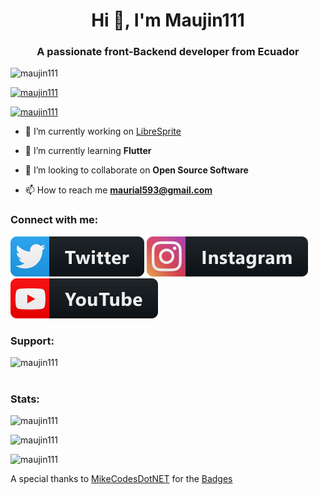 <h1 align="center">Hi 👋, I'm Maujin111</h1>
<h3 align="center">A passionate front-Backend developer from Ecuador</h3>

<p align="left"> <img src="https://komarev.com/ghpvc/?username=maujin111&label=Profile%20views&color=0e75b6&style=flat" alt="maujin111" /> </p>

<p align="left"> <a href="https://github.com/ryo-ma/github-profile-trophy"><img src="https://github-profile-trophy.vercel.app/?username=maujin111" alt="maujin111" /></a> </p>

<p align="left"> <a href="https://twitter.com/maujin111" target="blank"><img src="https://img.shields.io/twitter/follow/maujin111?logo=twitter&style=for-the-badge" alt="maujin111" /></a> </p>

- 🔭 I’m currently working on [LibreSprite](https://github.com/LibreSprite/LibreSprite)

- 🌱 I’m currently learning **Flutter**

- 👯 I’m looking to collaborate on **Open Source Software**

- 📫 How to reach me **maurial593@gmail.com**

<h3 align="left">Connect with me:</h3>
<p align="left">
<a href="https://twitter.com/maujin111" target="blank"><img src="/svg/social/twitter.svg" alt="example badge" style="vertical-align:top margin:6px 4px"></a>
<a href="https://instagram.com/maujin111" target="blank"><img src="/svg/social/instagram.svg" alt="example badge" style="vertical-align:top margin:6px 4px"></a>
<a href="https://www.youtube.com/c/maujin111" target="blank"><img src="/svg/streaming/youtube.svg" alt="example badge" style="vertical-align:top margin:6px 4px"></a>
</p>



<h3 align="left">Support:</h3>
<p><a href="https://www.buymeacoffee.com/maujin111"> <img align="left" src="https://cdn.buymeacoffee.com/buttons/v2/default-yellow.png" height="50" width="210" alt="maujin111" /></a></p>
<br>
<br>
<h3 align="left">Stats:</h3>
<p><img  src="https://github-readme-stats.vercel.app/api/top-langs?username=maujin111&show_icons=true&locale=en&layout=compact" alt="maujin111" /></p>
<p><img  src="https://github-readme-stats.vercel.app/api?username=maujin111&show_icons=true&locale=en" alt="maujin111" /></p>

<p><img  src="https://github-readme-streak-stats.herokuapp.com/?user=maujin111&" alt="maujin111" /></p>


<spam> A special thanks to <a href='https://github.com/MikeCodesDotNET'>MikeCodesDotNET</a> for the <a href='https://github.com/MikeCodesDotNET/ColoredBadges'>Badges</a></spam>
